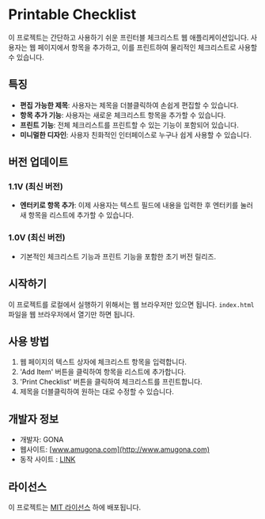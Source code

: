 # Printable Checklist

이 프로젝트는 간단하고 사용하기 쉬운 프린터블 체크리스트 웹 애플리케이션입니다. 사용자는 웹 페이지에서 항목을 추가하고, 이를 프린트하여 물리적인 체크리스트로 사용할 수 있습니다.

## 특징

- **편집 가능한 제목**: 사용자는 제목을 더블클릭하여 손쉽게 편집할 수 있습니다.
- **항목 추가 기능**: 사용자는 새로운 체크리스트 항목을 추가할 수 있습니다.
- **프린트 기능**: 전체 체크리스트를 프린트할 수 있는 기능이 포함되어 있습니다.
- **미니멀한 디자인**: 사용자 친화적인 인터페이스로 누구나 쉽게 사용할 수 있습니다.

## 버전 업데이트

### 1.1V (최신 버전)

- **엔터키로 항목 추가**: 이제 사용자는 텍스트 필드에 내용을 입력한 후 엔터키를 눌러 새 항목을 리스트에 추가할 수 있습니다.

### 1.0V (최신 버전)

- 기본적인 체크리스트 기능과 프린트 기능을 포함한 초기 버전 릴리즈.

## 시작하기

이 프로젝트를 로컬에서 실행하기 위해서는 웹 브라우저만 있으면 됩니다. `index.html` 파일을 웹 브라우저에서 열기만 하면 됩니다.

## 사용 방법

1. 웹 페이지의 텍스트 상자에 체크리스트 항목을 입력합니다.
2. 'Add Item' 버튼을 클릭하여 항목을 리스트에 추가합니다.
3. 'Print Checklist' 버튼을 클릭하여 체크리스트를 프린트합니다.
4. 제목을 더블클릭하여 원하는 대로 수정할 수 있습니다.

## 개발자 정보

- 개발자: GONA
- 웹사이트: [www.amugona.com](http://www.amugona.com)
- 동작 사이트 : [LINK](https://2020amgn.github.io/open_check_list/)

## 라이선스

이 프로젝트는 [MIT 라이선스](LICENSE) 하에 배포됩니다.
